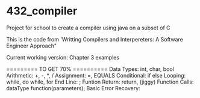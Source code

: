432_compiler
============

Project for school to create a compiler using java on a subset of C

This is the code from 'Writting Compilers and Interpereters: A Software Engineer Approach"

Current working version: Chapter 3 examples

========= TO GET 70% ==========
Data Types: int, char, bool
Arithmetic: +, -, *, /
Assignment: =, EQUALS
Conditional: if else
Looping: while, do while, for
End Line: ;
Funtion Return: return, (jiggy)
Function Calls: dataType function(parameters);
Basic Error Recovery: 


